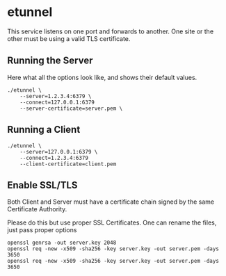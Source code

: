 # etunnel

This service listens on one port and forwards to another.
One site or the other must be using a valid TLS certificate.

## Running the Server

Here what all the options look like, and shows their default values.

    ./etunnel \
    	--server=1.2.3.4:6379 \
    	--connect=127.0.0.1:6379
    	--server-certificate=server.pem \

## Running a Client

    ./etunnel \
    	--server=127.0.0.1:6379 \
    	--connect=1.2.3.4:6379
        --client-certificate=client.pem


## Enable SSL/TLS

Both Client and Server must have a certificate chain signed by the same Certificate Authority.

Please do this but use proper SSL Certificates.
One can rename the files, just pass proper options

    openssl genrsa -out server.key 2048
    openssl req -new -x509 -sha256 -key server.key -out server.pem -days 3650
    openssl req -new -x509 -sha256 -key server.key -out server.pem -days 3650
